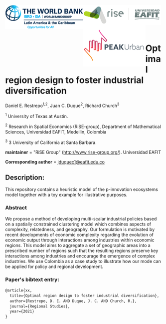 <img src="figs/WB_logo.png" alt="World Bank logo" align="left"  width=250>
<img src="figs/logo_rise_eafit.png" alt="RiSE-group logo" align="left" width=250>
<img src="figs/PEAKurban.png" alt="PEAK Urban logo" align="left" width=200>

<br/><br/>
<br/><br/>

# Optimal region design to foster industrial diversification

Daniel E. Restrepo<sup>1,2</sup>, Juan C. Duque<sup>2</sup>, Richard Church<sup>3</sup>

 
<sup>1</sup> University of Texas at Austin.

<sup>2</sup> Research in Spatial Economics (RiSE-group), Department of Mathematical Sciences, Universidad EAFIT, Medellin, Colombia

<sup>3</sup> 3 University of California at Santa Barbara.


__maintainer__ = "RiSE Group"  (http://www.rise-group.org/). Universidad EAFIT

__Corresponding author__ = jduquec1@eafit.edu.co

## Description:

This repository contains a heuristic model of the p-innovation ecosystems model together with a toy example for illustrative purposes.

### Abstract 

We propose a method of developing multi-scalar industrial policies based on a spatially
constrained clustering model which combines aspects of complexity, relatedness, and geography.
Our formulation is motivated by recent developments of economic complexity regarding the
evolution of economic output through interactions among industries within economic regions.
This model aims to aggregate a set of geographic areas into a prescribed number of regions
such that the resulting regions preserve key interactions among industries and encourage the
emergence of complex industries. We use Colombia as a case study to illustrate how our mode
can be applied for policy and regional development.

### Paper's bibtext entry:

```tex
@article{xx,
  title={Optimal region design to foster industrial diversification},
  author={Restrepo, D. E. AND Duque, J. C. AND Church, R.},
  journal={Regional Studies},
  year={2021}
}
```

